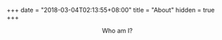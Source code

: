 +++
date = "2018-03-04T02:13:55+08:00"
title = "About"
hidden = true
+++

<center>
Who am I?
</center>

